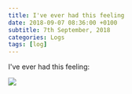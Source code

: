 ```yaml
---
title: I've ever had this feeling
date: 2018-09-07 08:36:00 +0100
subtitle: 7th September, 2018
categories: Logs
tags: [log]
---
```


I've ever had this feeling:

![](/assets/log/n13_screen-shot-2018-09-07-at-12.34.35.png)